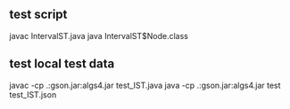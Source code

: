 ## test script
javac IntervalST.java
java IntervalST$Node.class

##  test local test data
javac -cp .:gson.jar:algs4.jar test_IST.java
java -cp .:gson.jar:algs4.jar  test test_IST.json